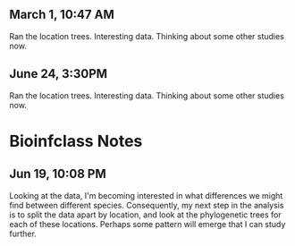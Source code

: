 ## March 1, 10:47 AM

Ran the location trees.
Interesting data.
Thinking about some other studies now.
## June 24, 3:30PM

Ran the location trees.
Interesting data.
Thinking about some other studies now.

# Bioinfclass Notes


## Jun 19, 10:08 PM

Looking at the data, I'm becoming interested in what differences we might find between different species.
Consequently, my next step in the analysis is to split the data apart by location, and look at the
phylogenetic trees for each of these locations.
Perhaps some pattern will emerge that I can study further.


